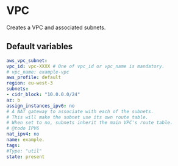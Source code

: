 # VPC
Creates a VPC and associated subnets.
<!--TOC-->
<!--ENDTOC-->

<!--ROLEVARS-->
## Default variables
```yaml
aws_vpc_subnet:
vpc_id: vpc-XXXX # One of vpc_id or vpc_name is mandatory.
# vpc_name: example-vpc
aws_profile: default
region: eu-west-3
subnets:
- cidr_block: "10.0.0.0/24"
az: b
assign_instances_ipv6: no
# A NAT gateway to associate with each of the subnets.
# This will make the subnet use its own route table.
# When set to no, subnets inherit the main VPC's route table.
# @todo IPV6
nat_ipv4: no
name: example.
tags:
#Type: "util"
state: present
```

<!--ENDROLEVARS-->
